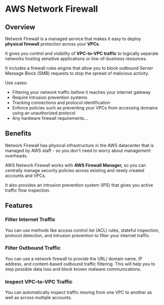 # AWS Network Firewall

## Overview

Network Firewall is a managed service that makes it easy to deploy **physical firewall** protection across your **VPCs**.

It gives you control and visibility of **VPC-to-VPC traffic** to logically separate networks hosting sensitive applications or line-of-business resources.

It includes a firewall rules engine that allow you to block outbound Server Message Block (SMB) requests to stop the spread of malicious activity.

Use cases:
- Filtering your network traffic before it reaches your internet gateway
- Require intrusion prevention systems
- Tracking connections and protocol identification
- Enforce policies such as preventing your VPCs from accessing domains using an unauthorized protocol
- Any hardware firewall requirements...


## Benefits

Network Firewall has physical infrastructure in the AWS datacenter that is managed by AWS staff - so you don't need to worry about management overheads.

AWS Network Firewall works with **AWS Firewall Manager,** so you can centrally manage security policies across existing and newly created accounts and VPCs.

It also provides an intrusion prevention system (IPS) that gives you active traffic flow inspection.


## Features

### Filter Internet Traffic
You can use methods like access control list (ACL) rules, stateful inspection, protocol detection, and intrusion prevention to filter your internet traffic.

### Filter Outbound Traffic
You can use a network firewall to provide the URL/ domain name, IP address, and content-based outbound traffic filtering. This will help you to stop possible data loss and block known malware communications.

### Inspect VPC-to-VPC Traffic
You can automatically inspect traffic moving from one
VPC to another as well as across multiple accounts.